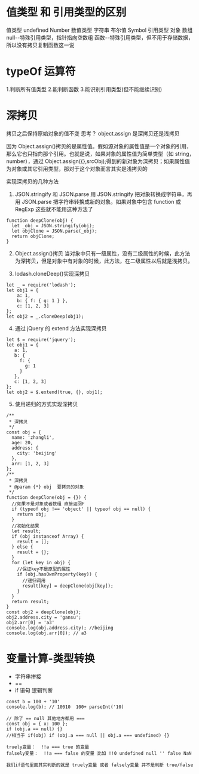 # 值类型 和 引用类型的区别

值类型 undefined Number 数值类型 字符串 布尔值 Symbol
引用类型 对象 数组 null--特殊引用类型，指针指向空数组 函数--特殊引用类型，但不用于存储数据，所以没有拷贝复制函数这一说

# typeOf 运算符

1.判断所有值类型 2.能判断函数 3.能识别引用类型(但不能继续识别)

# 深拷贝

拷贝之后保持原始对象的值不变
思考？ object.assign 是深拷贝还是浅拷贝

因为 Object.assign()拷贝的是属性值。假如源对象的属性值是一个对象的引用，那么它也只指向那个引用。也就是说，如果对象的属性值为简单类型（如 string， number），通过 Object.assign({},srcObj);得到的新对象为深拷贝；如果属性值为对象或其它引用类型，那对于这个对象而言其实是浅拷贝的

实现深拷贝的几种方法

1. JSON.stringify 和 JSON.parse
   用 JSON.stringify 把对象转换成字符串，再用 JSON.parse 把字符串转换成新的对象。如果对象中包含 function 或 RegExp 这些就不能用这种方法了

```
function deepClone(obj) {
  let _obj = JSON.stringify(obj);
  let objClone = JSON.parse(_obj);
  return objClone;
}
```

2. Object.assign()拷贝 当对象中只有一级属性，没有二级属性的时候，此方法为深拷贝，但是对象中有对象的时候，此方法，在二级属性以后就是浅拷贝。

3. lodash.cloneDeep()实现深拷贝

```
let _ = require('lodash');
let obj1 = {
    a: 1,
    b: { f: { g: 1 } },
    c: [1, 2, 3]
};
let obj2 = _.cloneDeep(obj1);
```

4. 通过 jQuery 的 extend 方法实现深拷贝

```
let $ = require('jquery');
let obj1 = {
   a: 1,
   b: {
     f: {
       g: 1
     }
   },
   c: [1, 2, 3]
};
let obj2 = $.extend(true, {}, obj1);
```

5. 使用递归的方式实现深拷贝

```
/**
 * 深拷贝
 */
const obj = {
  name: 'zhangli',
  age: 20,
  address: {
    city: 'beijing'
  },
  arr: [1, 2, 3]
};
/**
 * 深拷贝
 * @param {*} obj  要拷贝的对象
 */
function deepClone(obj = {}) {
  //如果不是对象或者数组 直接返回F
  if (typeof obj !== 'object' || typeof obj == null) {
    return obj;
  }
  //初始化结果
  let result;
  if (obj instanceof Array) {
    result = [];
  } else {
    result = {};
  }
  for (let key in obj) {
    //保证key不是原型的属性
    if (obj.hasOwnProperty(key)) {
      //递归调用
      result[key] = deepClone(obj[key]);
    }
  }
  return result;
}
const obj2 = deepClone(obj);
obj2.address.city = 'gansu';
obj2.arr[0] = 'a3'
console.log(obj.address.city); //beijing
console.log(obj.arr[0]); // a3
```

# 变量计算-类型转换

- 字符串拼接
- ==
- if 语句 逻辑判断

```
const b = 100 + '10'
console.log(b); // 10010  100+ parseInt('10)

// 除了 == null 其他地方都用 ===
const obj = { x: 100 };
if (obj.a == null) {}
//相当于 if(obj) if (obj.a === null || obj.a === undefined) {}

truely变量：  !!a === true 的变量
falsely变量：  !!a === false 的变量 比如 !!0 undefined null '' false NaN

我们if语句里面其实判断的就是 truely变量 或者 falsely变量 并不是判断 true/false
```

